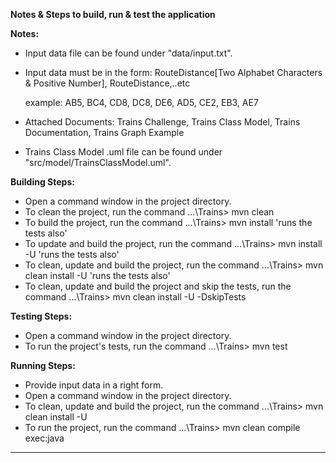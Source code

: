 **Notes & Steps to build, run & test the application**

**Notes:**
- Input data file can be found under "data/input.txt".
- Input data must be in the form: RouteDistance[Two Alphabet Characters & Positive Number], RouteDistance,..etc
  
  example: AB5, BC4, CD8, DC8, DE6, AD5, CE2, EB3, AE7
  
- Attached Documents: Trains Challenge, Trains Class Model, Trains Documentation, Trains Graph Example
- Trains Class Model .uml file can be found under "src/model/TrainsClassModel.uml".

**Building Steps:**
- Open a command window in the project directory.
- To clean the project, run the command ...\Trains> mvn clean
- To build the project, run the command ...\Trains> mvn install																	'runs the tests also'
- To update and build the project, run the command ...\Trains> mvn install -U													'runs the tests also'
- To clean, update and build the project, run the command ...\Trains> mvn clean install -U										'runs the tests also'
- To clean, update and build the project and skip the tests, run the command ...\Trains> mvn clean install -U -DskipTests

**Testing Steps:**
- Open a command window in the project directory.
- To run the project's tests, run the command ...\Trains> mvn test

**Running Steps:**
- Provide input data in a right form.
- Open a command window in the project directory.
- To clean, update and build the project, run the command ...\Trains> mvn clean install -U
- To run the project, run the command ...\Trains> mvn clean compile exec:java
**********************************************************************************************************************
